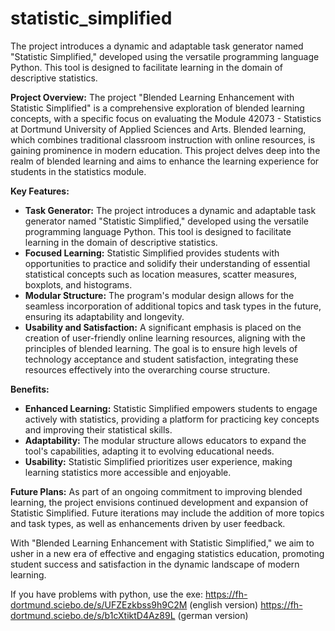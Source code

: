 # statistic_simplified
The project introduces a dynamic and adaptable task generator named "Statistic Simplified," developed using the versatile programming language Python. This tool is designed to facilitate learning in the domain of descriptive statistics.

**Project Overview:**
The project "Blended Learning Enhancement with Statistic Simplified" is a comprehensive exploration of blended learning concepts, with a specific focus on evaluating the Module 42073 - Statistics at Dortmund University of Applied Sciences and Arts. Blended learning, which combines traditional classroom instruction with online resources, is gaining prominence in modern education. This project delves deep into the realm of blended learning and aims to enhance the learning experience for students in the statistics module.

**Key Features:**
- **Task Generator:** The project introduces a dynamic and adaptable task generator named "Statistic Simplified," developed using the versatile programming language Python. This tool is designed to facilitate learning in the domain of descriptive statistics.
- **Focused Learning:** Statistic Simplified provides students with opportunities to practice and solidify their understanding of essential statistical concepts such as location measures, scatter measures, boxplots, and histograms.
- **Modular Structure:** The program's modular design allows for the seamless incorporation of additional topics and task types in the future, ensuring its adaptability and longevity.
- **Usability and Satisfaction:** A significant emphasis is placed on the creation of user-friendly online learning resources, aligning with the principles of blended learning. The goal is to ensure high levels of technology acceptance and student satisfaction, integrating these resources effectively into the overarching course structure.

**Benefits:**
- **Enhanced Learning:** Statistic Simplified empowers students to engage actively with statistics, providing a platform for practicing key concepts and improving their statistical skills.
- **Adaptability:** The modular structure allows educators to expand the tool's capabilities, adapting it to evolving educational needs.
- **Usability:** Statistic Simplified prioritizes user experience, making learning statistics more accessible and enjoyable.

**Future Plans:**
As part of an ongoing commitment to improving blended learning, the project envisions continued development and expansion of Statistic Simplified. Future iterations may include the addition of more topics and task types, as well as enhancements driven by user feedback.

With "Blended Learning Enhancement with Statistic Simplified," we aim to usher in a new era of effective and engaging statistics education, promoting student success and satisfaction in the dynamic landscape of modern learning.

If you have problems with python, use the exe: 
https://fh-dortmund.sciebo.de/s/UFZEzkbss9h9C2M (english version)
https://fh-dortmund.sciebo.de/s/b1cXtiktD4Az89L (german version)



